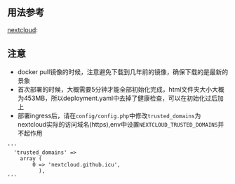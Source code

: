 ## 用法参考
[nextcloud][1]:

## 注意
- docker pull镜像的时候，注意避免下载到几年前的镜像，确保下载的是最新的景象
- 首次部署的时候，大概需要5分钟才能全部初始化完成，html文件夹大小大概为453MB，所以deployment.yaml中去掉了健康检查，可以在初始化过后加上
- 部署ingress后，请在`config/config.php`中修改`trusted_domains`为nextcloud实际的访问域名(https),env中设置`NEXTCLOUD_TRUSTED_DOMAINS`并不起作用
```
'''
  'trusted_domains' =>
    array (
        0 => 'nextcloud.github.icu',
          ),
'''
```

[1]: https://hub.docker.com/_/nextcloud
